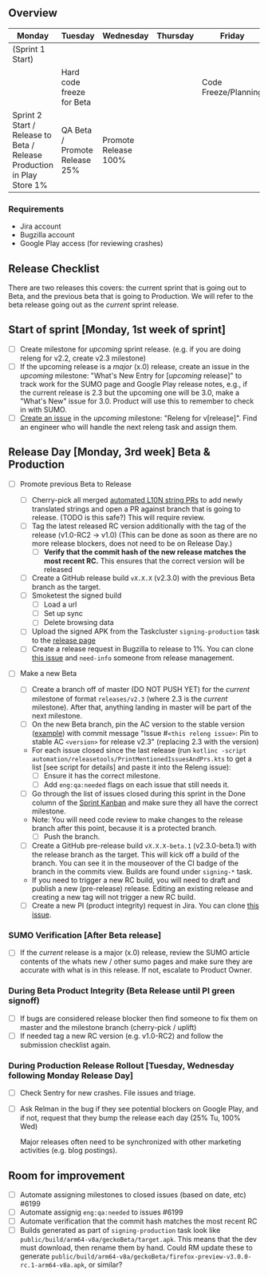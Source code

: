 ## Overview ##

| Monday          | Tuesday                   | Wednesday                    | Thursday       | Friday      |
|-----------------|---------------------------|------------------------------|----------------|-------------|
| (Sprint 1 Start)|                           |                              |                |             |
|                 | Hard code freeze for Beta |                              |                | Code Freeze/Planning
| Sprint 2 Start / Release to Beta / Release Production in Play Store 1% | QA Beta / Promote Release 25%  | Promote Release 100%  |      |      |

### Requirements
- Jira account
- Bugzilla account
- Google Play access (for reviewing crashes)

## Release Checklist
There are two releases this covers: the current sprint that is going out to Beta, and the previous beta that is going to Production.
We will refer to the beta release going out as the *current* sprint release.

## Start of sprint [Monday, 1st week of sprint]
- [ ] Create milestone for *upcoming* sprint release. (e.g. if you are doing releng for v2.2, create v2.3 milestone)
- [ ] If the upcoming release is a *major* (x.0) release, create an issue in the *upcoming* milestone: "What's New Entry for [*upcoming* release]" to track work for the SUMO page and Google Play release notes, e.g., if the current release is 2.3 but the upcoming one will be 3.0, make a "What's New" issue for 3.0. Product will use this to remember to check in with SUMO.
- [ ] [Create an issue](https://github.com/mozilla-mobile/fenix/issues/new?template=release_checklist.md&title=Releng+for+) in the *upcoming* milestone: "Releng for v[release]". Find an engineer who will handle the next releng task and assign them.

## Release Day [Monday, 3rd week] Beta & Production
- [ ] Promote previous Beta to Release
    - [ ] Cherry-pick all merged [automated L10N string PRs](https://github.com/mozilla-mobile/fenix/pull/6156) to add newly translated strings and open a PR against branch that is going to release. (TODO is this safe?) This will require review.
    - [ ] Tag the latest released RC version additionally with the tag of the release (v1.0-RC2 -> v1.0) (This can be done as soon as there are no more release blockers, does not need to be on Release Day.)
      - [ ] **Verify that the commit hash of the new release matches the most recent RC.**  This ensures that the correct version will be released
    - [ ] Create a GitHub release build `vX.X.X` (v2.3.0) with the previous Beta branch as the target.
    - [ ] Smoketest the signed build
      - [ ] Load a url
      - [ ] Set up sync
      - [ ] Delete browsing data
    - [ ] Upload the signed APK from the Taskcluster `signing-production` task to the [release page](https://github.com/mozilla-mobile/fenix/releases)
    - [ ] Create a release request in Bugzilla to release to 1%. You can clone [this issue](https://bugzilla.mozilla.org/show_bug.cgi?id=1571967) and `need-info` someone from release management.
- [ ] Make a new Beta
    - [ ] Create a branch off of master (DO NOT PUSH YET) for the *current* milestone of format `releases/v2.3` (where 2.3 is the *current* milestone). After that, anything landing in master will be part of the next milestone.
    - [ ] On the new Beta branch, pin the AC version to the stable version ([example](https://github.com/mozilla-mobile/fenix/commit/e413da29f6a7a7d4a765817a9cd5687abbf27619)) with commit message "Issue #`<this releng issue>`: Pin to stable AC `<version>` for release v2.3" (replacing 2.3 with the version)
    - For each issue closed since the last release (run `kotlinc -script automation/releasetools/PrintMentionedIssuesAndPrs.kts` to get a list [see script for details] and paste it into the Releng issue):
      - [ ] Ensure it has the correct milestone.
      - [ ] Add `eng:qa:needed` flags on each issue that still needs it.
    - [ ] Go through the list of issues closed during this sprint in the Done column of the [Sprint Kanban](https://github.com/mozilla-mobile/fenix/projects/9) and make sure they all have the correct milestone.
    - Note: You will need code review to make changes to the release branch after this point, because it is a protected branch.
        - [ ] Push the branch.

    - [ ] Create a GitHub pre-release build `vX.X.X-beta.1` (v2.3.0-beta.1)  with the release branch as the target. This will kick off a build of the branch. You can see it in the mouseover of the CI badge of the branch in the commits view. Builds are found under `signing-*` task.
    - If you need to trigger a new RC build, you will need to draft and publish a new (pre-release) release. Editing an existing release and creating a new tag will not trigger a new RC build.

    - [ ] Create a new PI (product integrity) request in Jira. You can clone [this issue](https://jira.mozilla.com/browse/PI-219).

### SUMO Verification [After Beta release]
- [ ] If the *current* release is a major (x.0) release, review the SUMO article contents of the whats new / other sumo pages and make sure they are accurate with what is in this release. If not, escalate to Product Owner.

### During Beta Product Integrity (Beta Release until PI green signoff)
- [ ] If bugs are considered release blocker then find someone to fix them on master and the milestone branch (cherry-pick / uplift)
- [ ] If needed tag a new RC version (e.g. v1.0-RC2) and follow the submission checklist again.

### During Production Release Rollout [Tuesday, Wednesday following Monday Release Day]
- [ ] Check Sentry for new crashes. File issues and triage.
- [ ] Ask Relman in the bug if they see potential blockers on Google Play, and if not, request that they bump the release each day (25% Tu, 100% Wed)

    Major releases often need to be synchronized with other marketing activities (e.g. blog postings).

## Room for improvement
- [ ] Automate assigning milestones to closed issues (based on date, etc) #6199
- [ ] Automate assignig `eng:qa:needed` to issues #6199
- [ ] Automate verification that the commit hash matches the most recent RC
- [ ] Builds generated as part of `signing-production` task look like `public/build/arm64-v8a/geckoBeta/target.apk`.  This means that the dev must download, then rename them by hand.  Could RM update these to generate `public/build/arm64-v8a/geckoBeta/firefox-preview-v3.0.0-rc.1-arm64-v8a.apk`, or similar?
